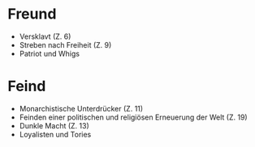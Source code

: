 # Freund
+ Versklavt (Z. 6)
+ Streben nach Freiheit (Z. 9)
+ Patriot und Whigs
# Feind
+ Monarchistische Unterdrücker (Z. 11)
+ Feinden einer politischen und religiösen Erneuerung der Welt (Z. 19)
+ Dunkle Macht (Z. 13)
+ Loyalisten und Tories